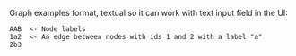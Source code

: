 Graph examples format, textual so it can work with text input field in the UI:

```
AAB  <- Node labels
1a2  <- An edge between nodes with ids 1 and 2 with a label "a"
2b3
```